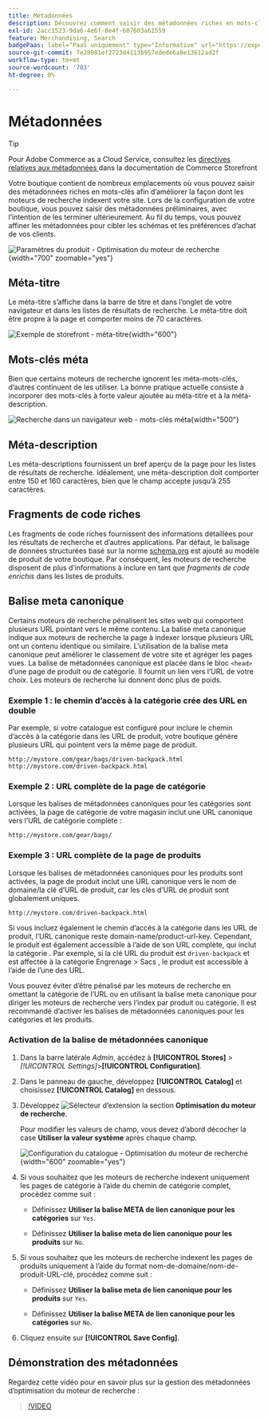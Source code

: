 ```yaml
---
title: Métadonnées
description: Découvrez comment saisir des métadonnées riches en mots-clés pour améliorer la manière dont les moteurs de recherche indexent votre site Commerce.
exl-id: 2acc1523-9da6-4e6f-8e4f-607603a61559
feature: Merchandising, Search
badgePaas: label="PaaS uniquement" type="Informative" url="https://experienceleague.adobe.com/fr/docs/commerce/user-guides/product-solutions" tooltip="S’applique uniquement aux projets Adobe Commerce on Cloud (infrastructure PaaS gérée par Adobe) et aux projets On-premise."
source-git-commit: 7e28081ef2723d4113b957edede6a8e13612ad2f
workflow-type: tm+mt
source-wordcount: '703'
ht-degree: 0%

---
```


# Métadonnées

>[!TIP]
>
>Pour Adobe Commerce as a Cloud Service, consultez les [ directives relatives aux métadonnées ](https://experienceleague.adobe.com/developer/commerce/storefront/setup/seo/metadata/?lang=fr) dans la documentation de Commerce Storefront

Votre boutique contient de nombreux emplacements où vous pouvez saisir des métadonnées riches en mots-clés afin d’améliorer la façon dont les moteurs de recherche indexent votre site. Lors de la configuration de votre boutique, vous pouvez saisir des métadonnées préliminaires, avec l’intention de les terminer ultérieurement. Au fil du temps, vous pouvez affiner les métadonnées pour cibler les schémas et les préférences d’achat de vos clients.

![Paramètres du produit - Optimisation du moteur de recherche](./assets/product-basic-settings-search-engine-optimization-yoga-strap.png){width="700" zoomable="yes"}

## Méta-titre

Le méta-titre s’affiche dans la barre de titre et dans l’onglet de votre navigateur et dans les listes de résultats de recherche. Le méta-titre doit être propre à la page et comporter moins de 70 caractères.

![Exemple de storefront - méta-titre](./assets/storefront-home-page-meta-title.png){width="600"}

## Mots-clés méta

Bien que certains moteurs de recherche ignorent les méta-mots-clés, d’autres continuent de les utiliser. La bonne pratique actuelle consiste à incorporer des mots-clés à forte valeur ajoutée au méta-titre et à la méta-description.

![Recherche dans un navigateur web - mots-clés méta](./assets/storefront-meta-description.png){width="500"}

## Méta-description

Les méta-descriptions fournissent un bref aperçu de la page pour les listes de résultats de recherche. Idéalement, une méta-description doit comporter entre 150 et 160 caractères, bien que le champ accepte jusqu’à 255 caractères.

## Fragments de code riches

Les fragments de code riches fournissent des informations détaillées pour les résultats de recherche et d’autres applications. Par défaut, le balisage de données structurées basé sur la norme [schema.org][1] est ajouté au modèle de produit de votre boutique. Par conséquent, les moteurs de recherche disposent de plus d’informations à inclure en tant que _fragments de code enrichis_ dans les listes de produits.

## Balise meta canonique

Certains moteurs de recherche pénalisent les sites web qui comportent plusieurs URL pointant vers le même contenu. La balise meta canonique indique aux moteurs de recherche la page à indexer lorsque plusieurs URL ont un contenu identique ou similaire. L’utilisation de la balise meta canonique peut améliorer le classement de votre site et agréger les pages vues. La balise de métadonnées canonique est placée dans le bloc `<head>` d’une page de produit ou de catégorie. Il fournit un lien vers l’URL de votre choix. Les moteurs de recherche lui donnent donc plus de poids.

### Exemple 1 : le chemin d’accès à la catégorie crée des URL en double

Par exemple, si votre catalogue est configuré pour inclure le chemin d’accès à la catégorie dans les URL de produit, votre boutique génère plusieurs URL qui pointent vers la même page de produit.

    http://mystore.com/gear/bags/driven-backpack.html
    http://mystore.com/driven-backpack.html

### Exemple 2 : URL complète de la page de catégorie

Lorsque les balises de métadonnées canoniques pour les catégories sont activées, la page de catégorie de votre magasin inclut une URL canonique vers l’URL de catégorie complète :

    http://mystore.com/gear/bags/

### Exemple 3 : URL complète de la page de produits

Lorsque les balises de métadonnées canoniques pour les produits sont activées, la page de produit inclut une URL canonique vers le nom de domaine/la clé d’URL de produit, car les clés d’URL de produit sont globalement uniques.

    http://mystore.com/driven-backpack.html

Si vous incluez également le chemin d’accès à la catégorie dans les URL de produit, l’URL canonique reste domain-name/product-url-key. Cependant, le produit est également accessible à l’aide de son URL complète, qui inclut la catégorie . Par exemple, si la clé URL du produit est `driven-backpack` et est affectée à la catégorie Engrenage > Sacs , le produit est accessible à l’aide de l’une des URL.

Vous pouvez éviter d’être pénalisé par les moteurs de recherche en omettant la catégorie de l’URL ou en utilisant la balise meta canonique pour diriger les moteurs de recherche vers l’index par produit ou catégorie. Il est recommandé d’activer les balises de métadonnées canoniques pour les catégories et les produits.

### Activation de la balise de métadonnées canonique

1. Dans la barre latérale _Admin_, accédez à **[!UICONTROL Stores]** > _[!UICONTROL Settings]_>**[!UICONTROL Configuration]**.

1. Dans le panneau de gauche, développez **[!UICONTROL Catalog]** et choisissez **[!UICONTROL Catalog]** en dessous.

1. Développez ![Sélecteur d’extension](../assets/icon-display-expand.png) la section **Optimisation du moteur de recherche**.

   Pour modifier les valeurs de champ, vous devez d’abord décocher la case **Utiliser la valeur système** après chaque champ.

   ![Configuration du catalogue - Optimisation du moteur de recherche](../configuration-reference/catalog/assets/catalog-search-engine-optimization.png){width="600" zoomable="yes"}

1. Si vous souhaitez que les moteurs de recherche indexent uniquement les pages de catégorie à l’aide du chemin de catégorie complet, procédez comme suit :

   - Définissez **Utiliser la balise META de lien canonique pour les catégories** sur `Yes`.

   - Définissez **Utiliser la balise meta de lien canonique pour les produits** sur `No`.

1. Si vous souhaitez que les moteurs de recherche indexent les pages de produits uniquement à l’aide du format nom-de-domaine/nom-de-produit-URL-clé, procédez comme suit :

   - Définissez **Utiliser la balise meta de lien canonique pour les produits** sur `Yes`.

   - Définissez **Utiliser la balise META de lien canonique pour les catégories** sur `No`.

1. Cliquez ensuite sur **[!UICONTROL Save Config]**.

## Démonstration des métadonnées

Regardez cette vidéo pour en savoir plus sur la gestion des métadonnées d’optimisation du moteur de recherche :

>[!VIDEO](https://video.tv.adobe.com/v/343750?quality=12&learn=on)

[1]: https://schema.org/
